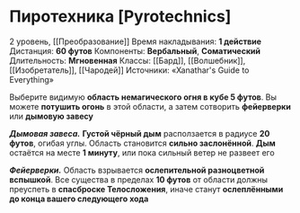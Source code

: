 # Пиротехника [Pyrotechnics]
2 уровень, [[Преобразование]]
Время накладывания: **1 действие**
Дистанция: **60 футов**
Компоненты: **Вербальный**, **Соматический**
Длительность: **Мгновенная**
Классы: [[Бард]], [[Волшебник]], [[Изобретатель]], [[Чародей]]
Источники: «Xanathar's Guide to Everything»

Выберите видимую **область немагического огня в кубе 5 футов**. Вы можете **потушить огонь** в этой области, а затем сотворить **фейерверки** или **дымовую завесу**

**_Дымовая завеса._** **Густой чёрный дым** расползается в радиусе **20 футов**, огибая углы. Область становится **сильно заслонённой**. **Дым** остаётся на месте **1 минуту**, или пока сильный ветер не развеет его

_**Фейерверки.**_ Область взрывается **ослепительной разноцветной вспышкой**. Все существа в пределах **10 футов** от области должны преуспеть в **спасброске Телосложения**, иначе станут **ослеплёнными до конца вашего следующего хода**